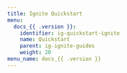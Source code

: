 ```yaml
---
title: Ignite Quickstart
menu:
  docs_{{ .version }}:
    identifier: ig-quickstart-ignite
    name: Quickstart
    parent: ig-ignite-guides
    weight: 20
menu_name: docs_{{ .version }}
---
```

